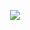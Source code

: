 <div align="center">

![](https://64.media.tumblr.com/3a1e64363e32b3fc4f785457ea27e8d1/d5bc2c701f17f9b4-38/s1280x1920/3bc4ee3ffca8191170eafd7d052b8a37fba5e12f.pnj)
